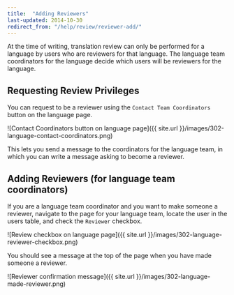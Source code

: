 ```yaml
---
title:  "Adding Reviewers"
last-updated: 2014-10-30
redirect_from: "/help/review/reviewer-add/"
---
```


At the time of writing, translation review can only be performed for a language by users who are reviewers for that language. The language team coordinators for the language decide which users will be reviewers for the language.

## Requesting Review Privileges

You can request to be a reviewer using the `Contact Team Coordinators` button on the language page.

![Contact Coordinators button on language page]({{ site.url }}/images/302-language-contact-coordinators.png)

This lets you send a message to the coordinators for the language team, in which you can write a message asking to become a reviewer.

## Adding Reviewers (for language team coordinators)

If you are a language team coordinator and you want to make someone a reviewer, navigate to the page for your language team, locate the user in the users table, and check the `Reviewer` checkbox.

![Review checkbox on language page]({{ site.url }}/images/302-language-reviewer-checkbox.png)

You should see a message at the top of the page when you have made someone a reviewer.

![Reviewer confirmation message]({{ site.url }}/images/302-language-made-reviewer.png)
